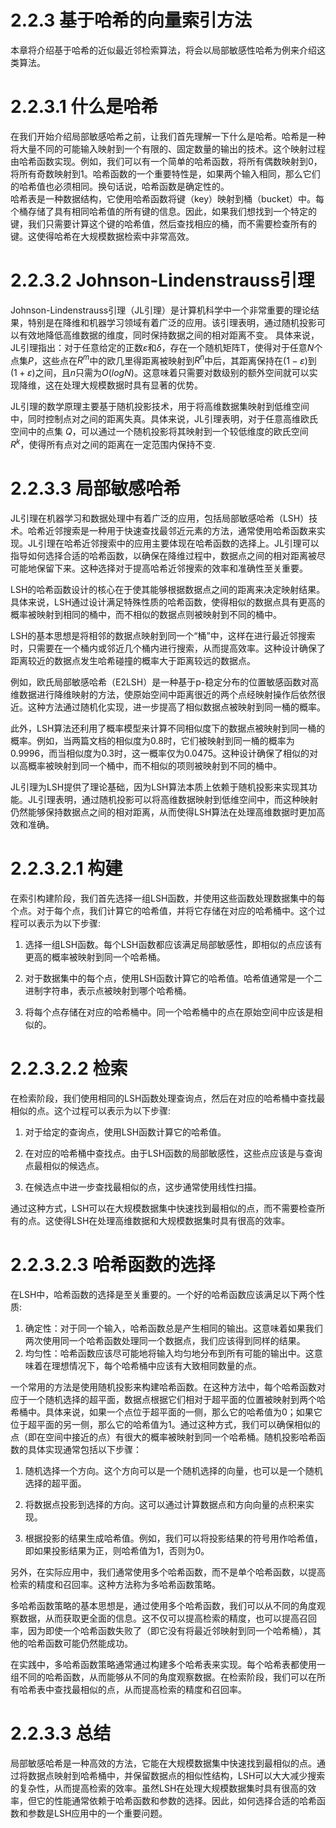 # 2.2.3 基于哈希的向量索引方法
本章将介绍基于哈希的近似最近邻检索算法，将会以局部敏感性哈希为例来介绍这类算法。



# 2.2.3.1 什么是哈希

在我们开始介绍局部敏感哈希之前，让我们首先理解一下什么是哈希。哈希是一种将大量不同的可能输入映射到一个有限的、固定数量的输出的技术。这个映射过程由哈希函数实现。例如，我们可以有一个简单的哈希函数，将所有偶数映射到0，将所有奇数映射到1。哈希函数的一个重要特性是，如果两个输入相同，那么它们的哈希值也必须相同。换句话说，哈希函数是确定性的。  
哈希表是一种数据结构，它使用哈希函数将键（key）映射到桶（bucket）中。每个桶存储了具有相同哈希值的所有键的信息。因此，如果我们想找到一个特定的键，我们只需要计算这个键的哈希值，然后查找相应的桶，而不需要检查所有的键。这使得哈希在大规模数据检索中非常高效。


# 2.2.3.2 Johnson-Lindenstrauss引理
Johnson-Lindenstrauss引理（JL引理）是计算机科学中一个非常重要的理论结果，特别是在降维和机器学习领域有着广泛的应用。该引理表明，通过随机投影可以有效地降低高维数据的维度，同时保持数据之间的相对距离不变。
具体来说，JL引理指出：对于任意给定的正数$ε$和$δ$，存在一个随机矩阵T，使得对于任意$N$个点集$P$，这些点在$R^m$中的欧几里得距离被映射到$R^n$中后，其距离保持在$(1-ε)$到$(1+ε)$之间，且$n$只需为$O(logN)$。这意味着只需要对数级别的额外空间就可以实现降维，这在处理大规模数据时具有显著的优势。

JL引理的数学原理主要基于随机投影技术，用于将高维数据集映射到低维空间中，同时控制点对之间的距离失真。具体来说，JL引理表明，对于任意高维欧氏空间中的点集 $Q$，可以通过一个随机投影将其映射到一个较低维度的欧氏空间$R^k$，使得所有点对之间的距离在一定范围内保持不变.


# 2.2.3.3 局部敏感哈希
JL引理在机器学习和数据处理中有着广泛的应用，包括局部敏感哈希（LSH）技术。哈希近邻搜索是一种用于快速查找最邻近元素的方法，通常使用哈希函数来实现。JL引理在哈希近邻搜索中的应用主要体现在哈希函数的选择上。JL引理可以指导如何选择合适的哈希函数，以确保在降维过程中，数据点之间的相对距离被尽可能地保留下来。这种选择对于提高哈希近邻搜索的效率和准确性至关重要。

LSH的哈希函数设计的核心在于使其能够根据数据点之间的距离来决定映射结果。具体来说，LSH通过设计满足特殊性质的哈希函数，使得相似的数据点具有更高的概率被映射到相同的桶中，而不相似的数据点则被映射到不同的桶中。

LSH的基本思想是将相邻的数据点映射到同一个“桶”中，这样在进行最近邻搜索时，只需要在一个桶内或邻近几个桶内进行搜索，从而提高效率。这种设计确保了距离较近的数据点发生哈希碰撞的概率大于距离较远的数据点。

例如，欧氏局部敏感哈希（E2LSH）是一种基于p-稳定分布的位置敏感函数对高维数据进行降维映射的方法，使原始空间中距离很近的两个点经映射操作后依然很近。这种方法通过随机化实现，进一步提高了相似数据点被映射到同一桶的概率。

此外，LSH算法还利用了概率模型来计算不同相似度下的数据点被映射到同一桶的概率。例如，当两篇文档的相似度为0.8时，它们被映射到同一桶的概率为0.9996，而当相似度为0.3时，这一概率仅为0.0475。这种设计确保了相似的对以高概率被映射到同一个桶中，而不相似的项则被映射到不同的桶中。

JL引理为LSH提供了理论基础，因为LSH算法本质上依赖于随机投影来实现其功能。JL引理表明，通过随机投影可以将高维数据映射到低维空间中，而这种映射仍然能够保持数据点之间的相对距离，从而使得LSH算法在处理高维数据时更加高效和准确。

# 2.2.3.2.1 构建
在索引构建阶段，我们首先选择一组LSH函数，并使用这些函数处理数据集中的每个点。对于每个点，我们计算它的哈希值，并将它存储在对应的哈希桶中。这个过程可以表示为以下步骤:

1. 选择一组LSH函数。每个LSH函数都应该满足局部敏感性，即相似的点应该有更高的概率被映射到同一个哈希桶。

2. 对于数据集中的每个点，使用LSH函数计算它的哈希值。哈希值通常是一个二进制字符串，表示点被映射到哪个哈希桶。

3. 将每个点存储在对应的哈希桶中。同一个哈希桶中的点在原始空间中应该是相似的。


# 2.2.3.2.2 检索
在检索阶段，我们使用相同的LSH函数处理查询点，然后在对应的哈希桶中查找最相似的点。这个过程可以表示为以下步骤:
1. 对于给定的查询点，使用LSH函数计算它的哈希值。

2. 在对应的哈希桶中查找点。由于LSH函数的局部敏感性，这些点应该是与查询点最相似的候选点。

3. 在候选点中进一步查找最相似的点，这步通常使用线性扫描。

通过这种方式，LSH可以在大规模数据集中快速找到最相似的点，而不需要检查所有的点。这使得LSH在处理高维数据和大规模数据集时具有很高的效率。

# 2.2.3.2.3 哈希函数的选择
在LSH中，哈希函数的选择是至关重要的。一个好的哈希函数应该满足以下两个性质:  
1. 确定性：对于同一个输入，哈希函数总是产生相同的输出。这意味着如果我们两次使用同一个哈希函数处理同一个数据点，我们应该得到同样的结果。
2. 均匀性：哈希函数应该尽可能地将输入均匀地分布到所有可能的输出中。这意味着在理想情况下，每个哈希桶中应该有大致相同数量的点。

一个常用的方法是使用随机投影来构建哈希函数。在这种方法中，每个哈希函数对应于一个随机选择的超平面，数据点根据它们相对于超平面的位置被映射到两个哈希桶中。具体来说，如果一个点位于超平面的一侧，那么它的哈希值为0；如果它位于超平面的另一侧，那么它的哈希值为1。通过这种方式，我们可以确保相似的点（即在空间中接近的点）有很大的概率被映射到同一个哈希桶。随机投影哈希函数的具体实现通常包括以下步骤：

1. 随机选择一个方向。这个方向可以是一个随机选择的向量，也可以是一个随机选择的超平面。

2. 将数据点投影到选择的方向。这可以通过计算数据点和方向向量的点积来实现。

3. 根据投影的结果生成哈希值。例如，我们可以将投影结果的符号用作哈希值，即如果投影结果为正，则哈希值为1，否则为0。

另外，在实际应用中，我们通常使用多个哈希函数，而不是单个哈希函数，以提高检索的精度和召回率。这种方法称为多哈希函数策略。

多哈希函数策略的基本思想是，通过使用多个哈希函数，我们可以从不同的角度观察数据，从而获取更全面的信息。这不仅可以提高检索的精度，也可以提高召回率，因为即使一个哈希函数失败了（即它没有将最近邻映射到同一个哈希桶），其他的哈希函数可能仍然能成功。

在实践中，多哈希函数策略通常通过构建多个哈希表来实现。每个哈希表都使用一组不同的哈希函数，从而能够从不同的角度观察数据。在检索阶段，我们可以在所有哈希表中查找最相似的点，从而提高检索的精度和召回率。

# 2.2.3.3 总结
局部敏感哈希是一种高效的方法，它能在大规模数据集中快速找到最相似的点。通过将数据点映射到哈希桶中，并保留数据点的相似性结构，LSH可以大大减少搜索的复杂性，从而提高检索的效率。虽然LSH在处理大规模数据集时具有很高的效率，但它的性能通常依赖于哈希函数和参数的选择。因此，如何选择合适的哈希函数和参数是LSH应用中的一个重要问题。



